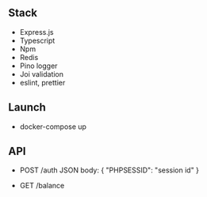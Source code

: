 ## Stack
- Express.js 
- Typescript
- Npm
- Redis
- Pino logger
- Joi validation
- eslint, prettier


## Launch
- docker-compose up


## API
- POST /auth
JSON body: 
{
    "PHPSESSID": "session id"
}

- GET /balance
